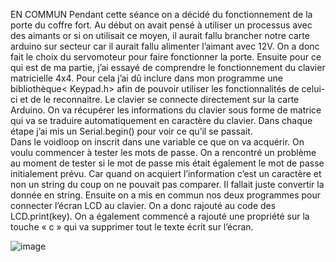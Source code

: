 EN COMMUN Pendant cette séance on a décidé du fonctionnement de la porte du coffre fort. Au début on avait pensé à utiliser un processus avec des aimants or si on utilisait ce moyen, il aurait fallu brancher notre carte arduino sur secteur car il aurait fallu alimenter l’aimant avec 12V. On a donc fait le choix du servomoteur pour faire fonctionner la porte. 
Ensuite pour ce qui est de ma partie, j’ai essayé de comprendre le fonctionnement du clavier matricielle 4x4. Pour cela j’ai dû inclure dans mon programme une bibliothèque< Keypad.h> afin de pouvoir utiliser les fonctionnalités de celui-ci et de le reconnaitre. 
Le clavier se connecte directement sur la carte Arduino. On va récupérer les informations du clavier sous forme de matrice qui va se traduire automatiquement en caractère du clavier. 
Dans chaque étape j’ai mis un Serial.begin() pour voir ce qu’il se passait.  
Dans le voidloop on inscrit dans une variable ce que on va acquérir. 
On voulu commencer à tester les mots de passe. On a rencontré un problème au moment de tester si le mot de passe mis était également le mot de passe initialement prévu. Car quand on acquiert l’information c’est un caractère et non un string du coup on ne pouvait pas comparer. Il fallait juste convertir la donnée en string. 
Ensuite on a mis en commun nos deux programmes pour connecter l’écran LCD au clavier. On a donc rajouté au code des LCD.print(key). 
On a également commencé a rajouté une propriété sur la touche « c » qui va supprimer tout le texte écrit sur l’écran. 

![image](https://user-images.githubusercontent.com/119605830/207627820-3fd78aa0-6bda-47bd-aead-5aea52b29e62.png)


